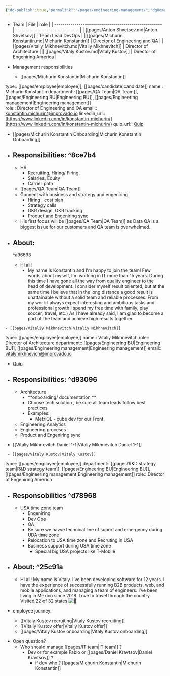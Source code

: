 ```yaml
---
{"dg-publish":true,"permalink":"/pages/engineering-management/","dgHomeLink":true,"dgPassFrontmatter":false}
---
```


- Team
	| File                                                  | role                            |
| ----------------------------------------------------- | ------------------------------- |
| [[pages/Anton  Shvetsov.md\|Anton  Shvetsov]]         | Team Lead DevOps                |
| [[pages/Michurin Konstantin.md\|Michurin Konstantin]] | Director of Engineering and QA  |
| [[pages/Vitaliy Mikhnevitch.md\|Vitaliy Mikhnevitch]] | Director of Architecture        |
| [[pages/Vitaly Kustov.md\|Vitaly Kustov]]             | Director of Engeniring  America |

- Management responsibilities
	- [[pages/Michurin Konstantin|Michurin Konstantin]] 
<div class="transclusion internal-embed is-loaded"><div class="markdown-embed">

<div class="markdown-embed-title">



</div>



type:: [[pages/employee|employee]], [[pages/candidate|candidate]]
name:: Michurin Konstantin
department:: [[pages/QA Team|QA Team]], [[pages/Engineering BU|Engineering BU]], [[pages/Engineering management|Engineering management]]  
role::  Director of Engineering and QA
email:: konstantin.michurin@improvado.io
linkedin_url::  [https://www.linkedin.com/in/konstantin-michurin/](https://www.linkedin.com/in/konstantin-michurin/)
quip_url:: [Quip](https://improvado.quip.com/XgXSAKSNq4uA)

- [[pages/Michurin Konstantin Onboarding|Michurin Konstantin Onboarding]]


- ## Responsibilities: ^8ce7b4
	- HR 
		- Recruiting, Hiring/ Firing,
		- Salaries, Equity
		- Carrier path
	- [[pages/QA Team|QA Team]] 
	- Connect with business and strategy and engeniring 
		- Hiring , cost plan
		- Strategy calls
		- OKR design, OKR tracking
		- Product and Engeniring  sync 
	- His first focus will be [[pages/QA Team|QA Team]] as Data QA is a biggest issue for our customers and QA team is overwhelmed. 


- ## About:
	^a96693
	- Hi all! 
		- My name is Konstantin and I'm happy to join the team! Few words about myself, I'm working in IT more than 15 years. During this time I have gone all the way from quality engineer to the head of development. I consider myself result oriented, but at the same time I believe that in the long distance a good result is unattainable without a solid team and reliable processes. From my work I always expect interesting and ambitious tasks and professional growth I spend my free time with family, play soccer, travel, etc.) As I have already said, I am glad to become a part of the team and achieve high results together.


</div></div>

	- [[pages/Vitaliy Mikhnevitch|Vitaliy Mikhnevitch]] 
<div class="transclusion internal-embed is-loaded"><div class="markdown-embed">

<div class="markdown-embed-title">



</div>

type:: [[pages/employee|employee]]
name:: Vitaliy Mikhnevitch
role:: Director of Architecture 
department::   [[pages/Engineering BU|Engineering BU]], [[pages/Engineering management|Engineering management]] 
email:: vitalymikhnevich@improvado.io

- [Quip](https://improvado.quip.com/dDwyAaAC1lq5)
- ## Responsibilities: ^d93096
	- Architecture
		- **onboarding/ documentation **
		- Choose tech solution , be sure all team leads follow best practices
		- Examples:
			- MetriQL - cube dev for our Front.
	- Engineering Analytics
	- Engineering proceses
	- Product and Engeniring  sync 


- [[Vitaliy Mikhnevitch Daniel 1-1|Vitaliy Mikhnevitch Daniel 1-1]]

</div></div>

	 - [[pages/Vitaly Kustov|Vitaly Kustov]] 
<div class="transclusion internal-embed is-loaded"><div class="markdown-embed">

<div class="markdown-embed-title">



</div>



type:: [[pages/employee|employee]]
department::  [[pages/R&D strategy team|R&D strategy team]], [[pages/Engineering BU|Engineering BU]], [[pages/Engineering management|Engineering management]] 
role:: Director of Engeniring  America

- ## Responsobilities ^d78968
	- USA time zone team 
		- Engeniring 
		- Dev Ops 
		- QA
		- Be sure we havve technical line of suport and emergency during UDA time zone
		- Relocation to USA time zone and Recruting in USA
		- Business support during USA time zone 
			- Special big USA projects like T-Mobile 

- ## About: ^25c91a
	- Hi all! My name is Vitaly. I’ve been developing software for 12 years. I have the experience of successfully running B2B products, web, and mobile applications, and managing a team of engineers. I’ve been living in Mexico since 2018. Love to travel through the country. Visited 22 of 32 states ![🙂](https://fonts.gstatic.com/s/e/notoemoji/14.0/1f642/512.png=s40)

- employee journey:
	- [[Vitaly Kustov recruiting|Vitaly Kustov recruiting]]
	- [[Vitaliy Kustov offer|Vitaliy Kustov offer]]
	- [[pages/Vitaly Kustov onboarding|Vitaly Kustov onboarding]]

</div></div>

- Open question?
	- Who should manage [[pages/IT team|IT team]] ? 
		- Dev or for example Fabio or [[pages/Daniel Kravtsov|Daniel Kravtsov]] ? 
			- if dev who ? [[pages/Michurin Konstantin|Michurin Konstantin]]